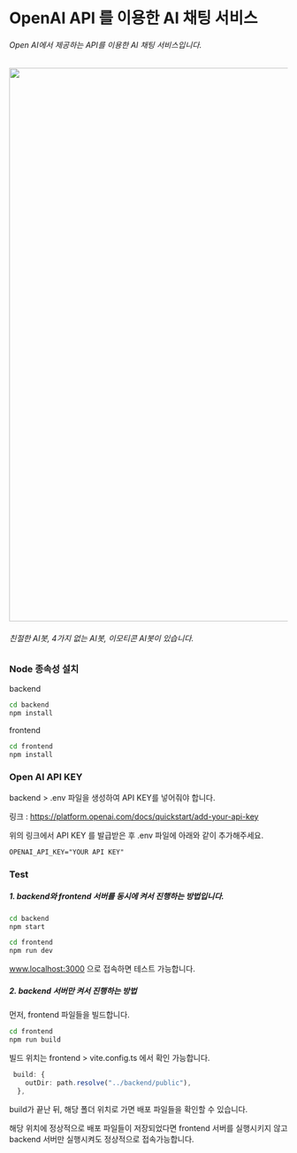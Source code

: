 # OpenAI API 를 이용한 AI 채팅 서비스

###### Open AI에서 제공하는 API를 이용한 AI 채팅 서비스입니다.
<img width="1000" src="https://user-images.githubusercontent.com/82563539/223348110-522e06dd-15ca-49d3-87b5-611a54a4210e.png"/>

###### 친절한 AI봇, 4가지 없는 AI봇, 이모티콘 AI봇이 있습니다.

### Node 종속성 설치
backend 

```Bash
cd backend
npm install
```

frontend

```Bash
cd frontend
npm install
```


### Open AI API KEY
backend > .env 파일을 생성하여 API KEY를 넣어줘야 합니다.

링크 : https://platform.openai.com/docs/quickstart/add-your-api-key

위의 링크에서 API KEY 를 발급받은 후 .env 파일에 아래와 같이 추가해주세요.

```OPENAI_API_KEY="YOUR API KEY"```


### Test

##### 1. backend와 frontend 서버를 동시에 켜서 진행하는 방법입니다.

```Bash
cd backend
npm start
```

```Bash
cd frontend
npm run dev
```

www.localhost:3000 으로 접속하면 테스트 가능합니다.




##### 2. backend 서버만 켜서 진행하는 방법

먼저, frontend 파일들을 빌드합니다.

```Bash
cd frontend
npm run build
```

빌드 위치는 frontend > vite.config.ts 에서 확인 가능합니다.

```Typescript
 build: {
    outDir: path.resolve("../backend/public"),
  },
```

build가 끝난 뒤, 해당 폴더 위치로 가면 배포 파일들을 확인할 수 있습니다.

해당 위치에 정상적으로 배포 파일들이 저장되었다면 frontend 서버를 실행시키지 않고 backend 서버만 실행시켜도 정상적으로 접속가능합니다.
